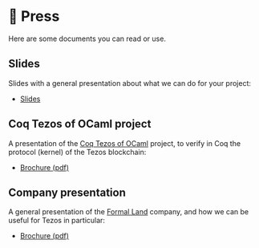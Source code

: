 # 📜 Press
Here are some documents you can read or use.

## Slides
Slides with a general presentation about what we can do for your project:
* [Slides](https://formal.land/general-presentation/)

## Coq Tezos of OCaml project
A presentation of the [Coq Tezos of OCaml](https://nomadic-labs.gitlab.io/coq-tezos-of-ocaml/) project, to verify in Coq the protocol (kernel) of the Tezos blockchain:
* [Brochure (pdf)](press/brochure-coq-tezos-of-ocaml.pdf)

## Company presentation
A general presentation of the [Formal Land](/) company, and how we can be useful for Tezos in particular:
* [Brochure (pdf)](press/brochure-formal-land.pdf)
